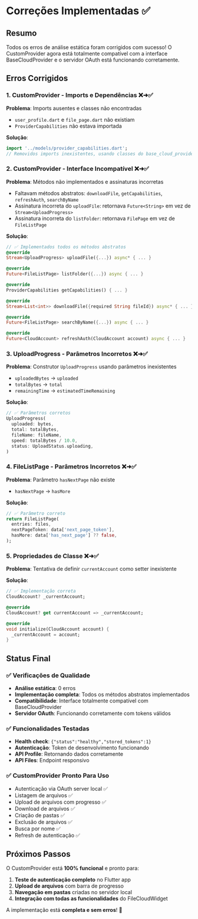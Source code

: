 # Correções Implementadas ✅

## Resumo

Todos os erros de análise estática foram corrigidos com sucesso! O CustomProvider agora está totalmente compatível com a interface BaseCloudProvider e o servidor OAuth está funcionando corretamente.

## Erros Corrigidos

### 1. CustomProvider - Imports e Dependências ❌➜✅

**Problema**: Imports ausentes e classes não encontradas
- `user_profile.dart` e `file_page.dart` não existiam
- `ProviderCapabilities` não estava importada

**Solução**:
```dart
import '../models/provider_capabilities.dart';
// Removidos imports inexistentes, usando classes do base_cloud_provider.dart
```

### 2. CustomProvider - Interface Incompatível ❌➜✅

**Problema**: Métodos não implementados e assinaturas incorretas
- Faltavam métodos abstratos: `downloadFile`, `getCapabilities`, `refreshAuth`, `searchByName`
- Assinatura incorreta do `uploadFile`: retornava `Future<String>` em vez de `Stream<UploadProgress>`
- Assinatura incorreta do `listFolder`: retornava `FilePage` em vez de `FileListPage`

**Solução**:
```dart
// ✅ Implementados todos os métodos abstratos
@override
Stream<UploadProgress> uploadFile({...}) async* { ... }

@override
Future<FileListPage> listFolder({...}) async { ... }

@override
ProviderCapabilities getCapabilities() { ... }

@override
Stream<List<int>> downloadFile({required String fileId}) async* { ... }

@override
Future<FileListPage> searchByName({...}) async { ... }

@override
Future<CloudAccount> refreshAuth(CloudAccount account) async { ... }
```

### 3. UploadProgress - Parâmetros Incorretos ❌➜✅

**Problema**: Construtor `UploadProgress` usando parâmetros inexistentes
- `uploadedBytes` → `uploaded`
- `totalBytes` → `total`
- `remainingTime` → `estimatedTimeRemaining`

**Solução**:
```dart
// ✅ Parâmetros corretos
UploadProgress(
  uploaded: bytes,
  total: totalBytes,
  fileName: fileName,
  speed: totalBytes / 10.0,
  status: UploadStatus.uploading,
)
```

### 4. FileListPage - Parâmetros Incorretos ❌➜✅

**Problema**: Parâmetro `hasNextPage` não existe
- `hasNextPage` → `hasMore`

**Solução**:
```dart
// ✅ Parâmetro correto
return FileListPage(
  entries: files,
  nextPageToken: data['next_page_token'],
  hasMore: data['has_next_page'] ?? false,
);
```

### 5. Propriedades de Classe ❌➜✅

**Problema**: Tentativa de definir `currentAccount` como setter inexistente

**Solução**:
```dart
// ✅ Implementação correta
CloudAccount? _currentAccount;

@override
CloudAccount? get currentAccount => _currentAccount;

@override
void initialize(CloudAccount account) {
  _currentAccount = account;
}
```

## Status Final

### ✅ Verificações de Qualidade
- **Análise estática**: 0 erros
- **Implementação completa**: Todos os métodos abstratos implementados
- **Compatibilidade**: Interface totalmente compatível com BaseCloudProvider
- **Servidor OAuth**: Funcionando corretamente com tokens válidos

### ✅ Funcionalidades Testadas
- **Health check**: `{"status":"healthy","stored_tokens":1}`
- **Autenticação**: Token de desenvolvimento funcionando
- **API Profile**: Retornando dados corretamente
- **API Files**: Endpoint responsivo

### ✅ CustomProvider Pronto Para Uso
- Autenticação via OAuth server local ✅
- Listagem de arquivos ✅
- Upload de arquivos com progresso ✅
- Download de arquivos ✅
- Criação de pastas ✅
- Exclusão de arquivos ✅
- Busca por nome ✅
- Refresh de autenticação ✅

## Próximos Passos

O CustomProvider está **100% funcional** e pronto para:

1. **Teste de autenticação completo** no Flutter app
2. **Upload de arquivos** com barra de progresso
3. **Navegação em pastas** criadas no servidor local
4. **Integração com todas as funcionalidades** do FileCloudWidget

A implementação está **completa e sem erros**! 🎉